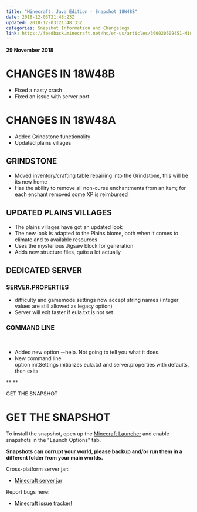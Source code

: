```yaml
---
title: "Minecraft: Java Edition - Snapshot 18W48B"
date: 2018-12-03T21:48:23Z
updated: 2018-12-03T21:48:33Z
categories: Snapshot Information and Changelogs
link: https://feedback.minecraft.net/hc/en-us/articles/360020509451-Minecraft-Java-Edition-Snapshot-18W48B
---
```


**29 November 2018**

# CHANGES IN 18W48B

- Fixed a nasty crash
- Fixed an issue with server port

# CHANGES IN 18W48A

- Added Grindstone functionality
- Updated plains villages

## GRINDSTONE

- Moved inventory/crafting table repairing into the Grindstone, this will be its new home
- Has the ability to remove all non-curse enchantments from an item; for each enchant removed some XP is reimbursed

## UPDATED PLAINS VILLAGES

- The plains villages have got an updated look
- The new look is adapted to the Plains biome, both when it comes to climate and to available resources
- Uses the mysterious Jigsaw block for generation
- Adds new structure files, quite a lot actually

## DEDICATED SERVER

### SERVER.PROPERTIES

- difficulty and gamemode settings now accept string names (integer values are still allowed as legacy option)
- Server will exit faster if eula.txt is not set

### COMMAND LINE

 

- Added new option --help. Not going to tell you what it does.
- New command line option initSettings initializes eula.txt and server.properties with defaults, then exits

** **

GET THE SNAPSHOT

# GET THE SNAPSHOT

To install the snapshot, open up the [Minecraft Launcher](https://minecraft.net/download) and enable snapshots in the "Launch Options" tab.

**Snapshots can corrupt your world, please backup and/or run them in a different folder from your main worlds.**

Cross-platform server jar:

- [Minecraft server jar](https://launcher.mojang.com/v1/objects/cfa41132beeb877a093e044aba591d9dae236c38/server.jar)

Report bugs here:

- [Minecraft issue tracker](https://bugs.mojang.com/browse/MC)!
